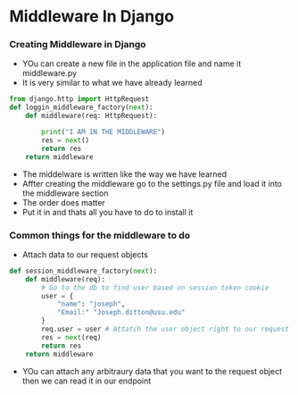 # Middleware In Django
### Creating Middleware in Django
* YOu can create a new file in the application file and name it middleware.py
* It is very similar to what we have already learned

```python
from django.http import HttpRequest
def loggin_middleware_factory(next):
	def middleware(req: HttpRequest):

		print("I AM IN THE MIDDLEWARE")
		res = next()
		return res
	return middleware
```
* The middelware is written like the way we have learned
* Affter creating the middleware go to the settings.py file and load it into the middleware section
* The order does matter
* Put it in and thats all you have to do to install it

### Common things for the middleware to do
* Attach data to our request objects
```python
def session_middleware_factory(next):
	def middleware(req):
		# Go to the db to find user based on session token cookie
		user = {
			"name": "joseph",
			"Email:" "Joseph.ditton@usu.edu"
		}
		req.user = user # Attatch the user object right to our request
		res = next(req)
		return res
	return middleware
```
* YOu can attach any arbitraury data that you want to the request object then we can read it in our endpoint
